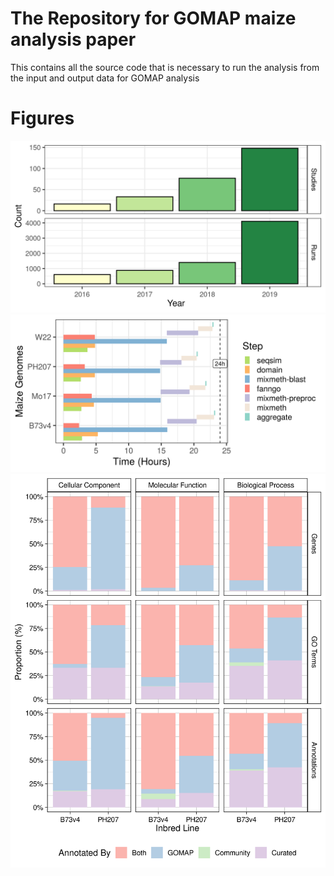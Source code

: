 # The Repository for GOMAP maize analysis paper

This contains all the source code that is necessary to run the analysis from the input and output data for GOMAP analysis

# Figures

![XX](figures/sraDatasets.png)
![XX](figures/walltime.png)
![XX](figures/gomapVsCommVsCurate.png)
